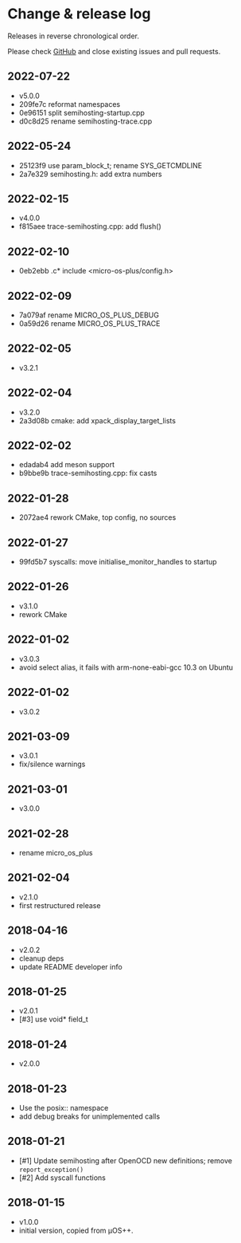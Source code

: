 # Change & release log

Releases in reverse chronological order.

Please check
[GitHub](https://github.com/micro-os-plus/semihosting-xpack/issues/)
and close existing issues and pull requests.

## 2022-07-22

* v5.0.0
* 209fe7c reformat namespaces
* 0e96151 split semihosting-startup.cpp
* d0c8d25 rename semihosting-trace.cpp

## 2022-05-24

* 25123f9 use param_block_t; rename SYS_GETCMDLINE
* 2a7e329 semihosting.h: add extra numbers

## 2022-02-15

* v4.0.0
* f815aee trace-semihosting.cpp: add flush()

## 2022-02-10

* 0eb2ebb .c* include <micro-os-plus/config.h>

## 2022-02-09

* 7a079af rename MICRO_OS_PLUS_DEBUG
* 0a59d26 rename MICRO_OS_PLUS_TRACE

## 2022-02-05

* v3.2.1

## 2022-02-04

* v3.2.0
* 2a3d08b cmake: add xpack_display_target_lists

## 2022-02-02

* edadab4 add meson support
* b9bbe9b trace-semihosting.cpp: fix casts

## 2022-01-28

* 2072ae4 rework CMake, top config, no sources

## 2022-01-27

* 99fd5b7 syscalls: move initialise_monitor_handles to startup

## 2022-01-26

* v3.1.0
* rework CMake

## 2022-01-02

* v3.0.3
* avoid select alias, it fails with arm-none-eabi-gcc 10.3 on Ubuntu

## 2022-01-02

* v3.0.2

## 2021-03-09

* v3.0.1
* fix/silence warnings

## 2021-03-01

* v3.0.0

## 2021-02-28

* rename micro_os_plus

## 2021-02-04

* v2.1.0
* first restructured release

## 2018-04-16

* v2.0.2
* cleanup deps
* update README developer info

##  2018-01-25

* v2.0.1
* [#3] use void* field_t

## 2018-01-24

* v2.0.0

## 2018-01-23

* Use the posix:: namespace
* add debug breaks for unimplemented calls

## 2018-01-21

* [#1] Update semihosting after OpenOCD new definitions; remove `report_exception()`
* [#2] Add syscall functions

## 2018-01-15

* v1.0.0
* initial version, copied from µOS++.
